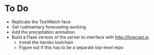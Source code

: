 # To Do

* Replicate the TextWatch face
* Get rudimentary forecasting working
* Add the precipitation animation
* Build a Flask version of the server to interface with http://forecast.io
    * Install the heroku toolchain
    * Figure out if this has to be a separate top-level repo
